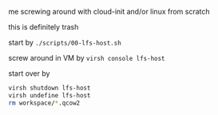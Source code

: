 me screwing around with cloud-init and/or linux from scratch

this is definitely trash

start by `./scripts/00-lfs-host.sh`

screw around in VM by `virsh console lfs-host`

start over by 

```bash
virsh shutdown lfs-host
virsh undefine lfs-host
rm workspace/*.qcow2
```
